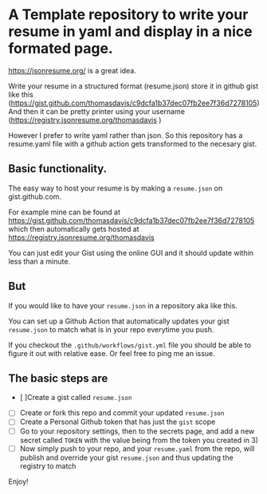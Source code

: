 # A Template repository to write your resume in yaml and display in a nice formated page.

https://jsonresume.org/ is a great idea. 

Write your resume in a structured format (resume.json) 
store it in github gist like this (https://gist.github.com/thomasdavis/c9dcfa1b37dec07fb2ee7f36d7278105)
And then it can be pretty printer using your username (https://registry.jsonresume.org/thomasdavis )

However I prefer to write yaml rather than json.
So this repository has a resume.yaml file with a github action gets transformed to the necesary gist.

## Basic functionality.
The easy way to host your resume is by making a `resume.json` on gist.github.com. 

For example mine can be found at https://gist.github.com/thomasdavis/c9dcfa1b37dec07fb2ee7f36d7278105 which then automatically gets hosted at https://registry.jsonresume.org/thomasdavis 

You can just edit your Gist using the online GUI and it should update within less than a minute. 

## But

If you would like to have your `resume.json` in a repository aka like this. 

You can set up a Github Action that automatically updates your gist `resume.json` to match what is in your repo everytime you push. 

If you checkout the `.github/workflows/gist.yml` file you should be able to figure it out with relative ease. Or feel free to ping me an issue. 

## The basic steps are 

- [ ]Create a gist called `resume.json`
- [ ] Create or fork this repo and commit your updated `resume.json` 
- [ ] Create a Personal Github token that has just the `gist` scope 
- [ ] Go to your repository settings, then to the secrets page, and add a new secret called `TOKEN` with the value being from the token you created in 3) 
- [ ] Now simply push to your repo, and your `resume.yaml` from the repo, will publish and override your gist `resume.json` and thus updating the registry to match

Enjoy!
